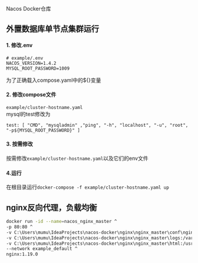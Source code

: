 Nacos Docker仓库

## 外置数据库单节点集群运行
#### 1. 修改.env<br/>
```
# example/.env
NACOS_VERSION=1.4.2
MYSQL_ROOT_PASSWORD=1009
```
为了正确载入compose.yaml中的${}变量
#### 2. 修改compose文件
`example/cluster-hostname.yaml`<br/>
mysql的test修改为
```
test: [ "CMD", "mysqladmin" ,"ping", "-h", "localhost", "-u", "root", "-p${MYSQL_ROOT_PASSWORD}" ]
```
#### 3. 按需修改
按需修改`example/cluster-hostname.yaml`以及它们的env文件

#### 4.运行
在根目录运行`docker-compose -f example/cluster-hostname.yaml up`

## nginx反向代理，负载均衡
```bash
docker run -id --name=nacos_nginx_master ^
-p 80:80 ^
-v C:\Users\mumu\IdeaProjects\nacos-docker\nginx\nginx_master\conf\nginx.conf:/etc/nginx/nginx.conf ^
-v C:\Users\mumu\IdeaProjects\nacos-docker\nginx\nginx_master\logs:/var/log/nginx ^
-v C:\Users\mumu\IdeaProjects\nacos-docker\nginx\nginx_master\html:/usr/share/nginx/html ^
--network example_default ^
nginx:1.19.0
```